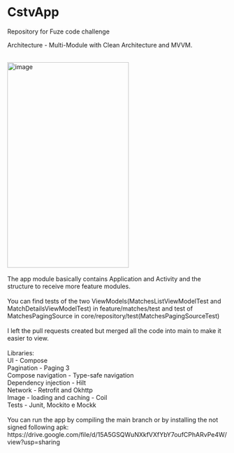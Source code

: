 # CstvApp
Repository for Fuze code challenge

Architecture - Multi-Module with Clean Architecture and MVVM.

<br />
<img width="278" height="471" alt="image" src="https://github.com/user-attachments/assets/a288ae51-da7f-4f7d-8715-2db67884a5f0" />
<br />
<br />
The app module basically contains Application and Activity and the structure to receive more feature modules.
<br />
<br />
You can find tests of the two ViewModels(MatchesListViewModelTest and MatchDetailsViewModelTest) in feature/matches/test and test of MatchesPagingSource in core/repository/test(MatchesPagingSourceTest)
<br />
<br />
I left the pull requests created but merged all the code into main to make it easier to view.
<br />
<br />
Libraries:
<br />
UI - Compose
<br />
Pagination - Paging 3
<br />
Compose navigation - Type-safe navigation
<br />
Dependency injection - Hilt
<br />
Network - Retrofit and Okhttp
<br />
Image - loading and caching - Coil
<br />
Tests - Junit, Mockito e Mockk
<br />
<br />
You can run the app by compiling the main branch or by installing the not signed following apk:
https://drive.google.com/file/d/15A5GSQWuNXkfVXfYbY7oufCPhARvPe4W/view?usp=sharing
